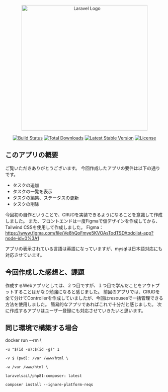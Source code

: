 <p align="center"><a href="https://laravel.com" target="_blank"><img src="https://raw.githubusercontent.com/laravel/art/master/logo-lockup/5%20SVG/2%20CMYK/1%20Full%20Color/laravel-logolockup-cmyk-red.svg" width="400" alt="Laravel Logo"></a></p>

<p align="center">
<a href="https://travis-ci.org/laravel/framework"><img src="https://travis-ci.org/laravel/framework.svg" alt="Build Status"></a>
<a href="https://packagist.org/packages/laravel/framework"><img src="https://img.shields.io/packagist/dt/laravel/framework" alt="Total Downloads"></a>
<a href="https://packagist.org/packages/laravel/framework"><img src="https://img.shields.io/packagist/v/laravel/framework" alt="Latest Stable Version"></a>
<a href="https://packagist.org/packages/laravel/framework"><img src="https://img.shields.io/packagist/l/laravel/framework" alt="License"></a>
</p>

## このアプリの概要
ご覧いただきありがとうございます。
今回作成したアプリの要件は以下の通りです。

<ul>
    <li>タスクの追加</li>
    <li>タスクの一覧を表示</li>
    <li>タスクの編集、ステータスの更新</li>
    <li>タスクの削除</li>
</ul>

今回初の自作ということで、CRUDを実装できるようになることを意識して作成しました。
また、フロントエンドは一度Figmaで仮デザインを作成してから、Tailwind CSSを使用して作成しました。
Figma：https://www.figma.com/file/Ve8hQoFmye5KVOAsTodTSD/todolist-app?node-id=0%3A1

アプリの表示されている言語は英語になっていますが、mysqlは日本語対応にも対応させています。

## 今回作成した感想と、課題
作成するWebアプリとしては、２つ目ですが、１つ目で学んだことをアウトプットすることはかなり勉強になると感じました。
前回のアプリでは、CRUDを全て分けてControllerを作成していましたが、今回はresousesで一括管理できる方法を使用しました。
簡易的なアプリであればこれで十分だと感じました。
次に作成するアプリはユーザー登録にも対応させていきたいと思います。

## 同じ環境で構築する場合


docker run --rm \

    -u "$(id -u):$(id -g)" 1

    -v $ (pwd): /var /www/html \

    -w /var /www/html \
    
    laravelsail/php81-composer: latest
    
    composer install --ignore-platform-reqs